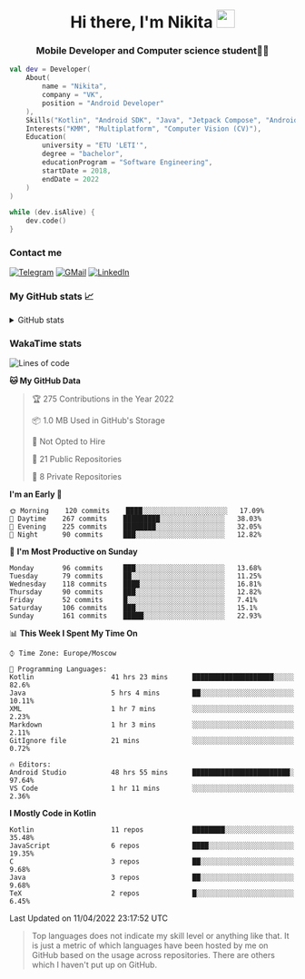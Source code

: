 <h1 align="center">
Hi there, I'm Nikita 
<img src="https://github.com/blackcater/blackcater/raw/main/images/Hi.gif" height="32"/>
</h1>
<h3 align="center">Mobile Developer and Computer science student👨‍💻</h3>

```kotlin
val dev = Developer(
    About(
        name = "Nikita",
        company = "VK",
        position = "Android Developer"
    ),
    Skills("Kotlin", "Android SDK", "Java", "Jetpack Compose", "Android Jetpack"),
    Interests("KMM", "Multiplatform", "Computer Vision (CV)"),
    Education(
        university = "ETU 'LETI'",
        degree = "bachelor",
        educationProgram = "Software Engineering",
        startDate = 2018,
        endDate = 2022
    )
)

while (dev.isAlive) {
    dev.code()
}
```

### Contact me

[![Telegram](https://img.shields.io/badge/Telegram-white?style=for-the-badge&logo=telegram&logoColor=29e9ea)](https://t.me/po4yka)
[![GMail](https://img.shields.io/badge/Gmail-white?style=for-the-badge&logo=gmail&logoColor=d14836)](mailto:pochaev.nik@gmail.com)
[![LinkedIn](https://img.shields.io/badge/linkedin%20-white.svg?&style=for-the-badge&logo=linkedin&logoColor=%230077B5)](https://www.linkedin.com/in/nikita-pochaev-415b5a1a1)

### My GitHub stats 📈

<details>
  <summary>GitHub stats</summary>
  <p align="center">
    <img src="https://github-readme-stats.vercel.app/api?username=po4yka&show_icons=true&theme=dark" />
  </p>
</details>

### WakaTime stats

<!--START_SECTION:waka-->
![Lines of code](https://img.shields.io/badge/From%20Hello%20World%20I%27ve%20Written-1%20Million%20lines%20of%20code-blue)

**🐱 My GitHub Data** 

> 🏆 275 Contributions in the Year 2022
 > 
> 📦 1.0 MB Used in GitHub's Storage 
 > 
> 🚫 Not Opted to Hire
 > 
> 📜 21 Public Repositories 
 > 
> 🔑 8 Private Repositories  
 > 
**I'm an Early 🐤** 

```text
🌞 Morning    120 commits    ████░░░░░░░░░░░░░░░░░░░░░   17.09% 
🌆 Daytime    267 commits    █████████░░░░░░░░░░░░░░░░   38.03% 
🌃 Evening    225 commits    ████████░░░░░░░░░░░░░░░░░   32.05% 
🌙 Night      90 commits     ███░░░░░░░░░░░░░░░░░░░░░░   12.82%

```
📅 **I'm Most Productive on Sunday** 

```text
Monday       96 commits     ███░░░░░░░░░░░░░░░░░░░░░░   13.68% 
Tuesday      79 commits     ██░░░░░░░░░░░░░░░░░░░░░░░   11.25% 
Wednesday    118 commits    ████░░░░░░░░░░░░░░░░░░░░░   16.81% 
Thursday     90 commits     ███░░░░░░░░░░░░░░░░░░░░░░   12.82% 
Friday       52 commits     █░░░░░░░░░░░░░░░░░░░░░░░░   7.41% 
Saturday     106 commits    ███░░░░░░░░░░░░░░░░░░░░░░   15.1% 
Sunday       161 commits    █████░░░░░░░░░░░░░░░░░░░░   22.93%

```


📊 **This Week I Spent My Time On** 

```text
⌚︎ Time Zone: Europe/Moscow

💬 Programming Languages: 
Kotlin                   41 hrs 23 mins      ████████████████████░░░░░   82.6% 
Java                     5 hrs 4 mins        ██░░░░░░░░░░░░░░░░░░░░░░░   10.11% 
XML                      1 hr 7 mins         ░░░░░░░░░░░░░░░░░░░░░░░░░   2.23% 
Markdown                 1 hr 3 mins         ░░░░░░░░░░░░░░░░░░░░░░░░░   2.11% 
GitIgnore file           21 mins             ░░░░░░░░░░░░░░░░░░░░░░░░░   0.72%

🔥 Editors: 
Android Studio           48 hrs 55 mins      ████████████████████████░   97.64% 
VS Code                  1 hr 11 mins        ░░░░░░░░░░░░░░░░░░░░░░░░░   2.36%

```

**I Mostly Code in Kotlin** 

```text
Kotlin                   11 repos            ████████░░░░░░░░░░░░░░░░░   35.48% 
JavaScript               6 repos             ████░░░░░░░░░░░░░░░░░░░░░   19.35% 
C                        3 repos             ██░░░░░░░░░░░░░░░░░░░░░░░   9.68% 
Java                     3 repos             ██░░░░░░░░░░░░░░░░░░░░░░░   9.68% 
TeX                      2 repos             █░░░░░░░░░░░░░░░░░░░░░░░░   6.45%

```



 Last Updated on 11/04/2022 23:17:52 UTC
<!--END_SECTION:waka-->

> Top languages does not indicate my skill level or anything like that. It is just a metric of which languages have been hosted by me on GitHub based on the usage across repositories. There are others which I haven't put up on GitHub.
